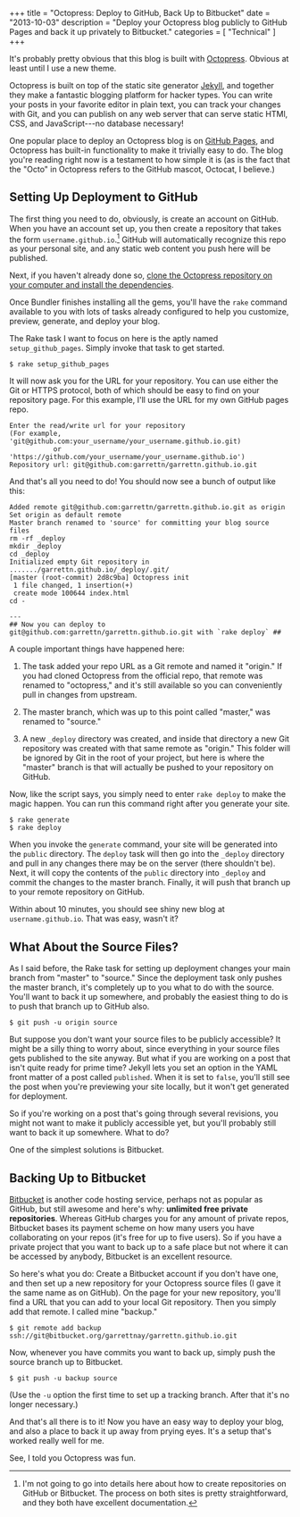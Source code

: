 +++
title = "Octopress: Deploy to GitHub, Back Up to Bitbucket"
date = "2013-10-03"
description = "Deploy your Octopress blog publicly to GitHub Pages and back it up privately to Bitbucket."
categories = [ "Technical" ]
+++

It's probably pretty obvious that this blog is built with
[Octopress](http://octopress.org). Obvious at least until I use a new theme.

Octopress is built on top of the static site generator
[Jekyll](http://jekyllrb.com), and together they make a fantastic blogging
platform for hacker types. You can write your posts in your favorite editor in
plain text, you can track your changes with Git, and you can publish on any web
server that can serve static HTMl, CSS, and JavaScript---no database necessary!

One popular place to deploy an Octopress blog is on
[GitHub Pages](http://pages.github.com), and Octopress has built-in
functionality to make it trivially easy to do.<!--more--> The blog you're
reading right now is a testament to how simple it is (as is the fact that the
"Octo" in Octopress refers to the GitHub mascot, Octocat, I believe.)

## Setting Up Deployment to GitHub

The first thing you need to do, obviously, is create an account on GitHub. When
you have an account set up, you then create a repository that takes the form
`username.github.io`.[^1] GitHub will automatically recognize this repo as your
personal site, and any static web content you push here will be published.

Next, if you haven't already done so,
[clone the Octopress repository on your computer and install the dependencies](http://octopress.org/docs/setup/).

Once Bundler finishes installing all the gems, you'll have the `rake` command
available to you with lots of tasks already configured to help you customize,
preview, generate, and deploy your blog.

The Rake task I want to focus on here is the aptly named `setup_github_pages`.
Simply invoke that task to get started.

```
$ rake setup_github_pages
```

It will now ask you for the URL for your repository. You can use either the Git
or HTTPS protocol, both of which should be easy to find on your repository page.
For this example, I'll use the URL for my own GitHub pages repo.

```
Enter the read/write url for your repository
(For example, 'git@github.com:your_username/your_username.github.io.git)
           or 'https://github.com/your_username/your_username.github.io')
Repository url: git@github.com:garrettn/garrettn.github.io.git
```

And that's all you need to do! You should now see a bunch of output like this:

```
Added remote git@github.com:garrettn/garrettn.github.io.git as origin
Set origin as default remote
Master branch renamed to 'source' for committing your blog source files
rm -rf _deploy
mkdir _deploy
cd _deploy
Initialized empty Git repository in ......./garrettn.github.io/_deploy/.git/
[master (root-commit) 2d8c9ba] Octopress init
 1 file changed, 1 insertion(+)
 create mode 100644 index.html
cd -

---
## Now you can deploy to git@github.com:garrettn/garrettn.github.io.git with `rake deploy` ##
```

A couple important things have happened here:

1. The task added your repo URL as a Git remote and named it "origin." If you
   had cloned Octopress from the official repo, that remote was renamed to
   "octopress," and it's still available so you can conveniently pull in changes
   from upstream.

2. The master branch, which was up to this point called "master," was renamed to
   "source."

3. A new `_deploy` directory was created, and inside that directory a new Git
   repository was created with that same remote as "origin." This folder will be
   ignored by Git in the root of your project, but here is where the "master"
   branch is that will actually be pushed to your repository on GitHub.

Now, like the script says, you simply need to enter `rake deploy` to make the
magic happen. You can run this command right after you generate your site.

```
$ rake generate
$ rake deploy
```

When you invoke the `generate` command, your site will be generated into the
`public` directory. The `deploy` task will then go into the `_deploy` directory
and pull in any changes there may be on the server (there shouldn't be). Next,
it will copy the contents of the `public` directory into `_deploy` and commit
the changes to the master branch. Finally, it will push that branch up to your
remote repository on GitHub.

Within about 10 minutes, you should see shiny new blog at `username.github.io`.
That was easy, wasn't it?

## What About the Source Files?

As I said before, the Rake task for setting up deployment changes your main
branch from "master" to "source." Since the deployment task only pushes the
master branch, it's completely up to you what to do with the source. You'll want
to back it up somewhere, and probably the easiest thing to do is to push that
branch up to GitHub also.

```
$ git push -u origin source
```

But suppose you don't want your source files to be publicly accessible? It might
be a silly thing to worry about, since everything in your source files gets
published to the site anyway. But what if you are working on a post that isn't
quite ready for prime time? Jekyll lets you set an option in the YAML front
matter of a post called `published`. When it is set to `false`, you'll still see
the post when you're previewing your site locally, but it won't get generated
for deployment.

So if you're working on a post that's going through several revisions, you might
not want to make it publicly accessible yet, but you'll probably still want to
back it up somewhere. What to do?

One of the simplest solutions is Bitbucket.

## Backing Up to Bitbucket

[Bitbucket](https://bitbucket.org) is another code hosting service, perhaps not
as popular as GitHub, but still awesome and here's why: **unlimited free private
repositories**. Whereas GitHub charges you for any amount of private repos,
Bitbucket bases its payment scheme on how many users you have collaborating on
your repos (it's free for up to five users). So if you have a private project
that you want to back up to a safe place but not where it can be accessed by
anybody, Bitbucket is an excellent resource.

So here's what you do: Create a Bitbucket account if you don't have one, and
then set up a new repository for your Octopress source files (I gave it the same
name as on GitHub). On the page for your new repository, you'll find a URL that
you can add to your local Git repository. Then you simply add that remote. I
called mine "backup."

```
$ git remote add backup ssh://git@bitbucket.org/garrettnay/garrettn.github.io.git
```

Now, whenever you have commits you want to back up, simply push the source
branch up to Bitbucket.

```
$ git push -u backup source
```

(Use the `-u` option the first time to set up a tracking branch. After that it's
no longer necessary.)

And that's all there is to it! Now you have an easy way to deploy your blog, and
also a place to back it up away from prying eyes. It's a setup that's worked
really well for me.

See, I told you Octopress was fun.

[^1]:

    I'm not going to go into details here about how to create repositories on
    GitHub or Bitbucket. The process on both sites is pretty straightforward,
    and they both have excellent documentation.
